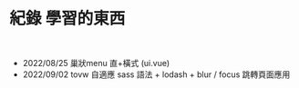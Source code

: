 # 紀錄  學習的東西

<br />

+ 2022/08/25 巢狀menu 直+橫式 (ui.vue)
+ 2022/09/02 tovw 自適應 sass 語法 + lodash + blur / focus 跳轉頁面應用

